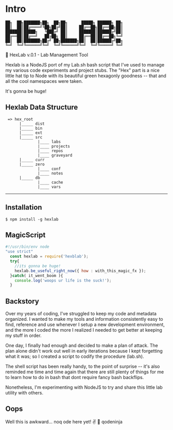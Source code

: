 # Intro

```
██╗  ██╗███████╗██╗  ██╗██╗      █████╗ ██████╗ ██╗
██║  ██║██╔════╝╚██╗██╔╝██║     ██╔══██╗██╔══██╗██║
███████║█████╗   ╚███╔╝ ██║     ███████║██████╔╝██║
██╔══██║██╔══╝   ██╔██╗ ██║     ██╔══██║██╔══██╗╚═╝
██║  ██║███████╗██╔╝ ██╗███████╗██║  ██║██████╔╝██╗
╚═╝  ╚═╝╚══════╝╚═╝  ╚═╝╚══════╝╚═╝  ╚═╝╚═════╝ ╚═╝                                                 
```

:blue_book: HexLab v.0.1 - Lab Management Tool

Hexlab is a NodeJS port of my Lab.sh bash script that I've used to manage my various code experiments and project stubs. The "Hex" part is a nice little hat tip to Node with its beautiful green hexagonly goodness -- that and all the cool namespaces were taken.

It's gonna be huge!

## Hexlab Data Structure
```
 => hex_root
      |_____ dist
      |_____ bin
      |_____ ext
      |_____ src
              |____ labs
              |____ projects
              |____ repos
              |____ graveyard
      |_____ curr
      |_____ zero
              |____ conf
              |____ notes
      |_____ db
              |____ cache
              |____ vars
```
---

## Installation

    $ npm install -g hexlab

## MagicScript

```js
#!/usr/bin/env node
"use strict" 
  const hexlab = require('hexblab');
  try{
    //its gonna be huge!
    hexlab.be_useful_right_now({ how : with_this_magic_fx });
  }catch( it_went_boom ){
    console.log('woops ur life is the suck!');
  }

```

## Backstory

Over my years of coding, I've struggled to keep my code and metadata organized. I wanted to make my tools and information consistently easy to find, reference and use whenever I setup a new development environment, and the more I coded the more I realized I needed to get better at keeping my stuff in order.

One day, I finally had enough and decided to make a plan of attack. The plan alone didn't work out well in early iterations because I kept forgetting what it was; so I created a script to codify the procedure (lab.sh).

The shell script has been really handy, to the point of surprise -- it's also reminded me time and time again that there are still plenty of things for me to learn how to do in bash that dont require fancy bash backflips. 

Nonetheless, I'm experimenting with NodeJS to try and share this little lab utility with others. 

## Oops

  Well this is awkward... noq ode here yet! :v: :punch: qodeninja

